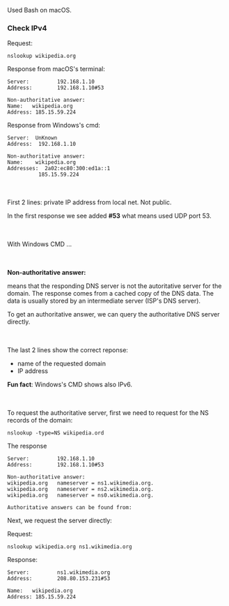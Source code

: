 Used Bash on macOS.

### Check IPv4

Request:
```
nslookup wikipedia.org
```

Response from macOS's terminal:

```
Server:         192.168.1.10
Address:        192.168.1.10#53

Non-authoritative answer:
Name:   wikipedia.org
Address: 185.15.59.224
```

Response from Windows's cmd:

```
Server:  UnKnown
Address:  192.168.1.10

Non-authoritative answer:
Name:    wikipedia.org
Addresses:  2a02:ec80:300:ed1a::1
          185.15.59.224
```

<br></br>
First 2 lines: private IP address from local net. Not public.

In the first response we see added __#53__ what means used UDP port 53.

<br></br>
With Windows CMD ...

<br></br>
**Non-authoritative answer:**

means that the responding DNS server is not the autoritative server for the domain. The response comes from a cached copy of the DNS data. The data is usually stored by an intermediate server (ISP's DNS server).

To get an authoritative answer, we can query the authoritative DNS server directly.

<br></br>
The last 2 lines show the correct reponse:

- name of the requested domain
- IP address 

__Fun fact__: Windows's CMD shows also IPv6.

<br></br>
To request the authoritative server, first we need to request for the NS records of the domain:

```
nslookup -type=NS wikipedia.ord
```

The response
```
Server:         192.168.1.10
Address:        192.168.1.10#53

Non-authoritative answer:
wikipedia.org   nameserver = ns1.wikimedia.org.
wikipedia.org   nameserver = ns2.wikimedia.org.
wikipedia.org   nameserver = ns0.wikimedia.org.

Authoritative answers can be found from:
```

Next, we request the server directly:

Request:
```
nslookup wikipedia.org ns1.wikimedia.org
```

Response:
```
Server:         ns1.wikimedia.org
Address:        208.80.153.231#53

Name:   wikipedia.org
Address: 185.15.59.224
```